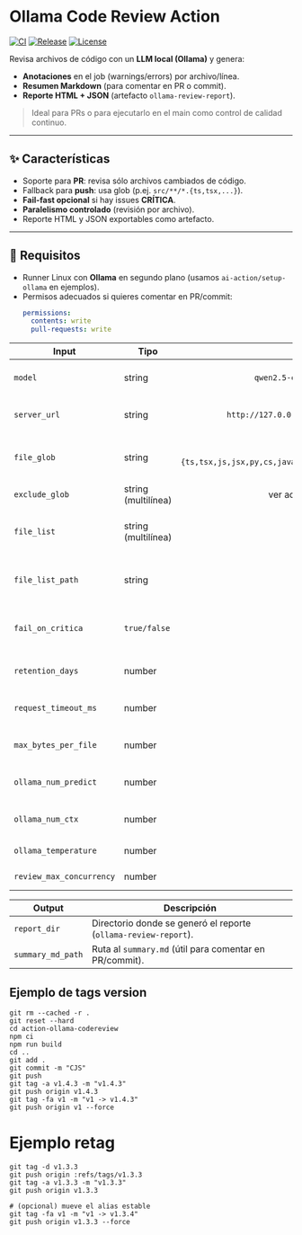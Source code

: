﻿# Ollama Code Review Action

[![CI](https://github.com/bernherre/bernherre/actions/workflows/code-review-ollama.yml/badge.svg)](https://github.com/bernherre/checkwithai/actions/workflows/code-review-ollama.yml)
[![Release](https://img.shields.io/github/v/release/bernherre/checkwithai?display_name=tag&sort=semver)](https://github.com/bernherre/checkwithai/releases)
[![License](https://img.shields.io/badge/license-MIT-blue.svg)](LICENSE)

Revisa archivos de código con un **LLM local (Ollama)** y genera:
- **Anotaciones** en el job (warnings/errors) por archivo/línea.
- **Resumen Markdown** (para comentar en PR o commit).
- **Reporte HTML + JSON** (artefacto `ollama-review-report`).

> Ideal para PRs o para ejecutarlo en el main como control de calidad continuo.

---

## ✨ Características

- Soporte para **PR**: revisa sólo archivos cambiados de código.
- Fallback para **push**: usa glob (p.ej. `src/**/*.{ts,tsx,...}`).
- **Fail-fast opcional** si hay issues **CRÍTICA**.
- **Paralelismo controlado** (revisión por archivo).
- Reporte HTML y JSON exportables como artefacto.

---

## 🚀 Requisitos

- Runner Linux con **Ollama** en segundo plano (usamos `ai-action/setup-ollama` en ejemplos).
- Permisos adecuados si quieres comentar en PR/commit:
  ```yaml
  permissions:
    contents: write
    pull-requests: write


| Input                    | Tipo                |                                 Default | Descripción                               |
| ------------------------ | ------------------- | --------------------------------------: | ----------------------------------------- |
| `model`                  | string              |                      `qwen2.5-coder:7b` | Modelo de Ollama a usar.                  |
| `server_url`             | string              |                `http://127.0.0.1:11434` | URL del servidor Ollama.                  |
| `file_glob`              | string              | `**/*.{ts,tsx,js,jsx,py,cs,java,go,rs}` | Patrón glob fallback para archivos.       |
| `exclude_glob`           | string (multilínea) |                          ver action.yml | Exclusiones adicionales.                  |
| `file_list`              | string (multilínea) |                                    `""` | Lista directa de paths (uno por línea).   |
| `file_list_path`         | string              |                                    `""` | Ruta a archivo con paths (uno por línea). |
| `fail_on_critica`        | `true/false`        |                                  `true` | Falla el job si hay alguna **CRÍTICA**.   |
| `retention_days`         | number              |                                     `7` | Retención del artefacto.                  |
| `request_timeout_ms`     | number              |                                `300000` | Timeout por archivo (ms).                 |
| `max_bytes_per_file`     | number              |                                `200000` | Límite de bytes leídos por archivo.       |
| `ollama_num_predict`     | number              |                                   `256` | Tokens de salida (Ollama).                |
| `ollama_num_ctx`         | number              |                                  `1536` | Tamaño de contexto (Ollama).              |
| `ollama_temperature`     | number              |                                     `0` | Temperatura (Ollama).                     |
| `review_max_concurrency` | number              |                                     `1` | Archivos en paralelo.                     |


| Output            | Descripción                                                     |
| ----------------- | --------------------------------------------------------------- |
| `report_dir`      | Directorio donde se generó el reporte (`ollama-review-report`). |
| `summary_md_path` | Ruta al `summary.md` (útil para comentar en PR/commit).         |

## Ejemplo de tags version
```
git rm --cached -r .
git reset --hard
cd action-ollama-codereview
npm ci
npm run build
cd ..
git add .
git commit -m "CJS"
git push
git tag -a v1.4.3 -m "v1.4.3"
git push origin v1.4.3
git tag -fa v1 -m "v1 -> v1.4.3"
git push origin v1 --force
```

# Ejemplo retag
```
git tag -d v1.3.3
git push origin :refs/tags/v1.3.3
git tag -a v1.3.3 -m "v1.3.3"
git push origin v1.3.3

# (opcional) mueve el alias estable
git tag -fa v1 -m "v1 -> v1.3.4"
git push origin v1.3.3 --force
```  